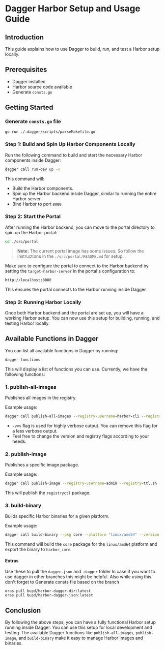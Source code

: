# Dagger Harbor Setup and Usage Guide

## Introduction

This guide explains how to use Dagger to build, run, and test a Harbor setup locally.

## Prerequisites

- Dagger installed
- Harbor source code available
- Generate `consts.go`

## Getting Started

### Generate `consts.go` file
```bash
go run ./.dagger/scripts/parseMakefile.go
```

### Step 1: Build and Spin Up Harbor Components Locally

Run the following command to build and start the necessary Harbor components inside Dagger:

```bash
dagger call run-dev up -v
```

This command will:

- Build the Harbor components.
- Spin up the Harbor backend inside Dagger, similar to running the entire Harbor server.
- Bind Harbor to port `8080`.

### Step 2: Start the Portal

After running the Harbor backend, you can move to the portal directory to spin up the Harbor portal:

```bash
cd ./src/portal
```

> **Note:** The current portal image has some issues.
So follow the instructions in the `./src/portal/README.md` for setup.

Make sure to configure the portal to connect to the Harbor backend by setting the `target-harbor-server` in the portal's configuration to:

```bash
http://localhost:8080
```

This ensures the portal connects to the Harbor running inside Dagger.

### Step 3: Running Harbor Locally

Once both Harbor backend and the portal are set up, you will have a working Harbor setup. You can now use this setup for building, running, and testing Harbor locally.

## Available Functions in Dagger

You can list all available functions in Dagger by running:

```bash
dagger functions
```

This will display a list of functions you can use. Currently, we have the following functions:

### 1. **publish-all-images**

Publishes all images in the registry.

Example usage:

```bash
dagger call publish-all-images --registry-username=harbor-cli --registry=demo.goharbor.io --registry-password=env:REGPASS --image-tags v3.0.0 --version v3.0.0 --debugbin=false --project-name=library/dagger-test -vvv
```

- `-vvv` flag is used for highly verbose output. You can remove this flag for a less verbose output.
- Feel free to change the version and registry flags according to your needs.

### 2. **publish-image**

Publishes a specific image package.

Example usage:

```bash
dagger call publish-image --registry-username=admin --registry=ttl.sh --registry-password=env:REGPASS --image-tags v3.2.2 --version v3.0 --pkg registryctl --debugbin=false --project-name=library/dagger-test -vvv -i
```

This will publish the `registryctl` package.

### 3. **build-binary**

Builds specific Harbor binaries for a given platform.

Example usage:

```bash
dagger call build-binary --pkg core --platform "linux/amd64" --version v2.12.2 --debugbin=false export --path=bin/harbor_core
```

This command will build the `core` package for the `linux/amd64` platform and export the binary to `harbor_core`.

#### Extras
Use these to pull the `dagger.json` and `.dagger` folder
In case if you want to use dagger in other branches this might be helpful. 
Also while using this don't forget to Generate consts file based on the branch 
```
oras pull bupd/harbor-dagger-dir:latest
oras pull bupd/harbor-dagger-json:latest
```

## Conclusion

By following the above steps, you can have a fully functional Harbor setup running inside Dagger. You can use this setup for local development and testing. The available Dagger functions like `publish-all-images`, `publish-image`, and `build-binary` make it easy to manage Harbor images and binaries.
